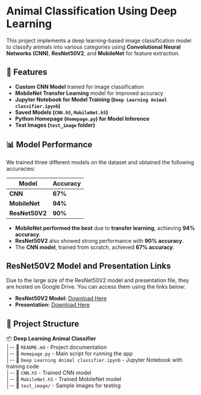 # Animal Classification Using Deep Learning 

This project implements a deep learning-based image classification model to classify animals into various categories using **Convolutional Neural Networks (CNN)**, **ResNet50V2**, and **MobileNet** for feature extraction.
## 🚀 Features
- **Custom CNN Model** trained for image classification
- **MobileNet Transfer Learning** model for improved accuracy
- **Jupyter Notebook for Model Training (`Deep Learning Animal classifier.ipynb`)**
- **Saved Models (`CNN.h5`, `MobileNet.h5`)**
- **Python Homepage (`Homepage.py`) for Model Inference**
- **Test Images (`test_image` folder)**

## 📊 Model Performance  
We trained three different models on the dataset and obtained the following accuracies:  

| Model        | Accuracy |
|-------------|---------|
| **CNN**         | **67%**  |
| **MobileNet**   | **94%**  |
| **ResNet50V2**  | **90%**  |

- **MobileNet performed the best** due to **transfer learning**, achieving **94% accuracy**.  
- **ResNet50V2** also showed strong performance with **90% accuracy**.  
- The **CNN model**, trained from scratch, achieved **67% accuracy**.  


## ResNet50V2 Model and Presentation Links

Due to the large size of the ResNet50V2 model and presentation file, they are hosted on Google Drive. You can access them using the links below:

- **ResNet50V2 Model:** [Download Here](https://drive.google.com/file/d/1BfKY86KVhM5c_DJO7kVbWx8MA7WuYf0v/view?usp=sharing)  
- **Presentation:** [Download Here](https://drive.google.com/file/d/1qpbPCvsmpaZzQkDsFlibKUy8XOAGepJQ/view?usp=sharing)


## 📂 Project Structure

📦 **Deep Learning Animal Classifier**  
│-- 📜 `README.md` - Project documentation  
│-- 📜 `Homepage.py` - Main script for running the app  
│-- 📜 `Deep Learning Animal classifier.ipynb` - Jupyter Notebook with training code  
│-- 📜 `CNN.h5` - Trained CNN model  
│-- 📜 `MobileNet.h5` - Trained MobileNet model  
│-- 📂 `test_image/` - Sample images for testing  

